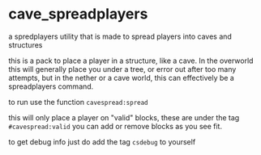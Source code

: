 # cave_spreadplayers
a spredplayers utility that is made to spread players into caves and structures

this is a pack to place a player in a structure, like a cave. In the overworld this will generally place you under a tree, or error out after too many attempts, but in the nether or a cave world, this can effectively be a spreadplayers command.

to run use the function `cavespread:spread`

this will only place a player on "valid" blocks, these are under the tag `#cavespread:valid` you can add or remove blocks as you see fit.

to get debug info just do add the tag `csdebug` to yourself
